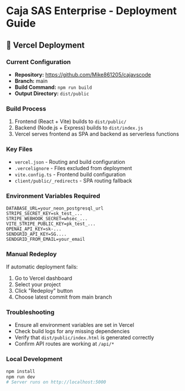 # Caja SAS Enterprise - Deployment Guide

## 🚀 Vercel Deployment

### Current Configuration
- **Repository:** https://github.com/Mike861205/cajavscode
- **Branch:** main
- **Build Command:** `npm run build`
- **Output Directory:** `dist/public`

### Build Process
1. Frontend (React + Vite) builds to `dist/public/`
2. Backend (Node.js + Express) builds to `dist/index.js`
3. Vercel serves frontend as SPA and backend as serverless functions

### Key Files
- `vercel.json` - Routing and build configuration
- `.vercelignore` - Files excluded from deployment
- `vite.config.ts` - Frontend build configuration
- `client/public/_redirects` - SPA routing fallback

### Environment Variables Required
```
DATABASE_URL=your_neon_postgresql_url
STRIPE_SECRET_KEY=sk_test_...
STRIPE_WEBHOOK_SECRET=whsec_...
VITE_STRIPE_PUBLIC_KEY=pk_test_...
OPENAI_API_KEY=sk-...
SENDGRID_API_KEY=SG....
SENDGRID_FROM_EMAIL=your_email
```

### Manual Redeploy
If automatic deployment fails:
1. Go to Vercel dashboard
2. Select your project
3. Click "Redeploy" button
4. Choose latest commit from main branch

### Troubleshooting
- Ensure all environment variables are set in Vercel
- Check build logs for any missing dependencies
- Verify that `dist/public/index.html` is generated correctly
- Confirm API routes are working at `/api/*`

### Local Development
```bash
npm install
npm run dev
# Server runs on http://localhost:5000
```